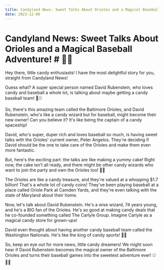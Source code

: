```yaml
---
title: Candyland News: Sweet Talks About Orioles and a Magical Baseball Adventure!
date: 2023-12-08
---
```



# Candyland News: Sweet Talks About Orioles and a Magical Baseball Adventure! # 🌟🍭

Hey there, little candy enthusiasts! I have the most delightful story for you, straight from Candyland News!

Guess what? A super special person named David Rubenstein, who loves candy and baseball a whole lot, is talking about maybe getting a candy baseball team! 🍬⚾

So, there's this amazing team called the Baltimore Orioles, and David Rubenstein, who's like a candy wizard but for baseball, might become their new owner! Can you believe it? It's like being the captain of a candy spaceship!

David, who's super, duper rich and loves baseball so much, is having sweet talks with the Orioles' current owner, Peter Angelos. They're deciding if David should be the one to take care of the Orioles and make them even more fantastic.

But, here's the exciting part: the talks are like making a yummy cake! Right now, the cake isn't all ready, and there might be other candy wizards who want to join the party and own the Orioles too! 🎉🧁

The Orioles are like a candy treasure, and they're valued at a whopping $1.7 billion! That's a whole lot of candy coins! They've been playing baseball at a place called Oriole Park at Camden Yards, and they're even talking with the state of Maryland about their home.

Now, let's talk about David Rubenstein. He's a wise wizard, 74 years young, and he's a BIG fan of the Orioles. He's so good at making candy deals that he co-founded something called The Carlyle Group. Imagine Carlyle as a magical candy store for grown-ups!

David even thought about having another candy baseball team called the Washington Nationals. He's like the king of candy sports! 🤴🍬

So, keep an eye out for more news, little candy dreamers! We might soon hear if David Rubenstein becomes the magical owner of the Baltimore Orioles and turns their baseball games into the sweetest adventure ever! ⚾🌈✨